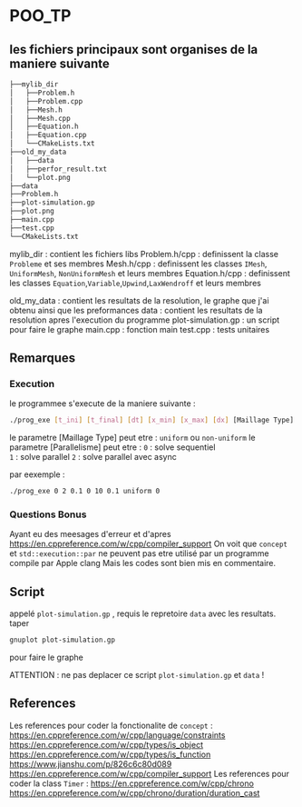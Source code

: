 # POO_TP

## les fichiers principaux sont organises de la maniere suivante

```bash
├──mylib_dir
│   ├──Problem.h
│   ├──Problem.cpp
│   ├──Mesh.h
│   ├──Mesh.cpp
│   ├──Equation.h
│   ├──Equation.cpp
│   └──CMakeLists.txt
├──old_my_data
│   ├──data
│   ├──perfor_result.txt
│   └──plot.png
├──data
├──Problem.h
├──plot-simulation.gp
├──plot.png
├──main.cpp
├──test.cpp
└──CMakeLists.txt
```
mylib_dir : contient les fichiers libs
Problem.h/cpp : definissent la classe `Probleme` et ses membres
Mesh.h/cpp : definissent les classes `IMesh`, `UniformMesh`, `NonUniformMesh` et leurs membres
Equation.h/cpp : definissent les classes `Equation`,`Variable`,`Upwind`,`LaxWendroff` et leurs membres

old_my_data : contient les resultats de la resolution, le graphe que j'ai obtenu ainsi que les preformances
data : contient les resultats de la resolution apres l'execution du programme
plot-simulation.gp : un script pour faire le graphe
main.cpp : fonction main
test.cpp : tests unitaires 

## Remarques  

### Execution 

le programmee s'execute de la maniere suivante : 
```bash
./prog_exe [t_ini] [t_final] [dt] [x_min] [x_max] [dx] [Maillage Type] [Parallelisme]
```
le parametre [Maillage Type] peut etre : `uniform` ou `non-uniform`
le parametre [Parallelisme] peut etre : 
`0` : solve sequentiel  
`1` : solve parallel
`2` : solve parallel avec async

par eexemple : 
```bash
./prog_exe 0 2 0.1 0 10 0.1 uniform 0
```

### Questions Bonus

Ayant eu des meesages d'erreur et d'apres https://en.cppreference.com/w/cpp/compiler_support
On voit que `concept` et `std::execution::par` ne peuvent pas etre utilisé par un programme compile par Apple clang
Mais les codes sont bien mis en commentaire.

## Script  

appelé `plot-simulation.gp` , requis le repretoire `data` avec les resultats.
taper 

```bash
gnuplot plot-simulation.gp 
```

pour faire le graphe

ATTENTION : ne pas deplacer ce script `plot-simulation.gp` et `data` !

## References

Les references pour coder la fonctionalite de `concept` :
https://en.cppreference.com/w/cpp/language/constraints
https://en.cppreference.com/w/cpp/types/is_object
https://en.cppreference.com/w/cpp/types/is_function
https://www.jianshu.com/p/826c6c80d089
https://en.cppreference.com/w/cpp/compiler_support
Les references pour coder la class `Timer` :
https://en.cppreference.com/w/cpp/chrono
https://en.cppreference.com/w/cpp/chrono/duration/duration_cast
